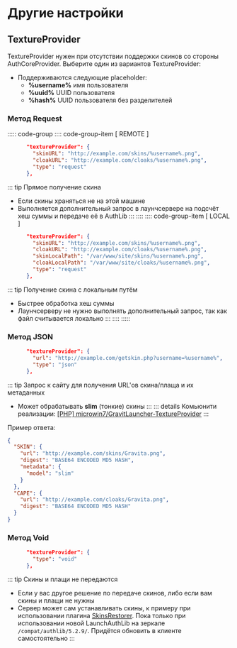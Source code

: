 # Другие настройки

## TextureProvider

TextureProvider нужен при отсутствии поддержки скинов со стороны AuthCoreProvider. Выберите один из вариантов TextureProvider:

- Поддерживаются следующие placeholder:  
  - **%username%**  имя пользователя
  - **%uuid%**  UUID пользователя
  - **%hash%**  UUID пользователя без разделителей

### Метод Request
::::: code-group
:::: code-group-item [ REMOTE ]
```json
      "textureProvider": {
        "skinURL": "http://example.com/skins/%username%.png",
        "cloakURL": "http://example.com/cloaks/%username%.png",
        "type": "request"
      },
```
::: tip Прямое получение скина
- Если скины храняться не на этой машине
- Выполняется дополнительный запрос в лаунчсервере на подсчёт хеш суммы и передаче её в AuthLib
:::
::::
:::: code-group-item [ LOCAL ]
```json
      "textureProvider": {
        "skinURL": "http://example.com/skins/%username%.png",
        "cloakURL": "http://example.com/cloaks/%username%.png",
        "skinLocalPath": "/var/www/site/skins/%username%.png",
        "cloakLocalPath": "/var/www/site/cloaks/%username%.png",
        "type": "request"
      },
```
::: tip Получение скина с локальным путём
- Быстрее обработка хеш суммы
- Лаунчсерверу не нужно выполнять дополнительный запрос, так как файл считывается локально
:::
::::
:::::

### Метод JSON
```json
      "textureProvider": {
        "url": "http://example.com/getskin.php?username=%username%",
        "type": "json"
      },
```
::: tip Запрос к сайту для получения URL'ов скина/плаща и их метаданных
- Может обрабатывать **slim** (тонкие) скины
:::
::: details Комьюнити реализации:
[\[PHP\] microwin7/GravitLauncher-TextureProvider](https://github.com/microwin7/GravitLauncher-TextureProvider)
:::

Пример ответа:
```json
{
  "SKIN": {
    "url": "http://example.com/skins/Gravita.png",
    "digest": "BASE64 ENCODED MD5 HASH",
    "metadata": {
      "model": "slim"
    }
  },
  "CAPE": {
    "url": "http://example.com/cloaks/Gravita.png",
    "digest": "BASE64 ENCODED MD5 HASH"
  }
}
```

### Метод Void
```json
      "textureProvider": {
        "type": "void"
      },
```
::: tip Скины и плащи не передаются
- Если у вас другое решение по передаче скинов, либо если вам скины и плащи не нужны
- Сервер может сам устанавливать скины, к примеру при использовании плагина [SkinsRestorer](https://www.spigotmc.org/resources/skinsrestorer.2124/). Пока только при использовании новой LaunchAuthLib на зеркале `/compat/authlib/5.2.9/`. Придётся обновить в клиенте самостоятельно
:::